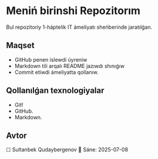 # Meniń birinshi Repozitorım

Bul repozitoriy 1-háptelik IT ámeliyatı sheńberinde jaratılǵan.

## Maqset

- GitHub penen islewdi úyreniw
- Markdown tili arqalı README jazıwdı shınıǵıw
- Commit etiwdi ámeliyatta qollanıw.

## Qollanılǵan texnologiyalar

- Git!
- GitHub.
- Markdown.

## Avtor

☐ Sultanbek Qudaybergenov
📅 Sáne: 2025-07-08
